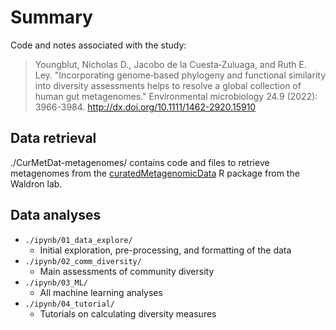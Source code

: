 # Summary

Code and notes associated with the study:

> Youngblut, Nicholas D., Jacobo de la Cuesta‐Zuluaga, and Ruth E. Ley. "Incorporating genome‐based phylogeny and functional similarity into diversity assessments helps to resolve a global collection of human gut metagenomes." Environmental microbiology 24.9 (2022): 3966-3984. http://dx.doi.org/10.1111/1462-2920.15910

## Data retrieval

./CurMetDat-metagenomes/ contains code and files to retrieve metagenomes from the
[curatedMetagenomicData](https://waldronlab.io/curatedMetagenomicData/) R package
from the Waldron lab.

## Data analyses

* `./ipynb/01_data_explore/`
  * Initial exploration, pre-processing, and formatting of the data
* `./ipynb/02_comm_diversity/`
  * Main assessments of community diversity
* `./ipynb/03_ML/`
  * All machine learning analyses
* `./ipynb/04_tutorial/`
  * Tutorials on calculating diversity measures
